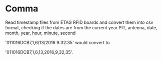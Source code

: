 # Comma
Read timestamp files from ETAG RFID boards and convert them into csv format, checking if the dates are from the current year
PIT, antenna, date, month, year, hour, minute, second 

'011016DCB7,1,6/13/2016 9:32:35' would convert to 

'011016DCB7,1,6,13,2016,9,32,35'.
